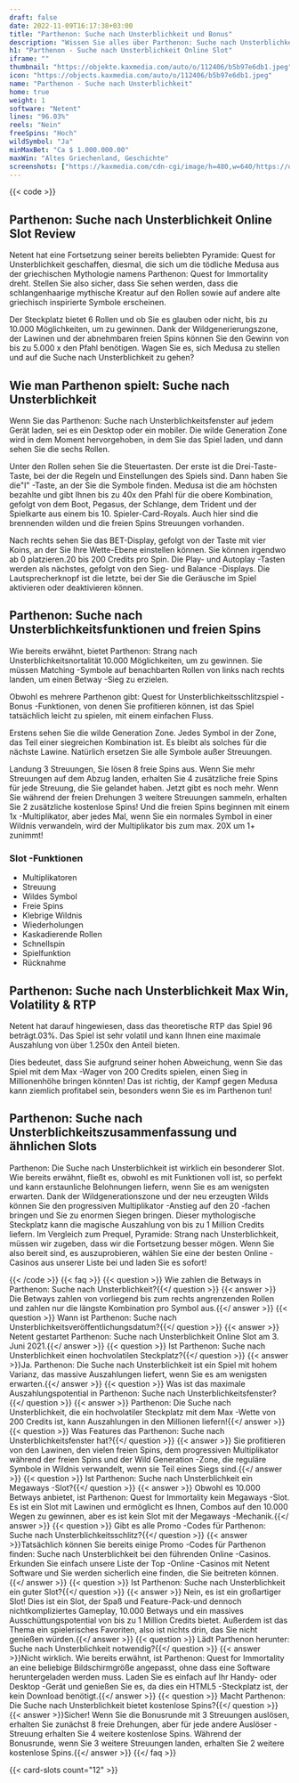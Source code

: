 ```yaml
---
draft: false
date: 2022-11-09T16:17:38+03:00
title: "Parthenon: Suche nach Unsterblichkeit und Bonus"
description: "Wissen Sie alles über Parthenon: Suche nach Unsterblichkeit Pokie von Netents RTP, Funktionen, Volatilität, Auszahlungen und kostenlose Spins und Boni in den Top -Online -Casinos!"
h1: "Parthenon - Suche nach Unsterblichkeit Online Slot"
iframe: ""
thumbnail: "https://objekte.kaxmedia.com/auto/o/112406/b5b97e6db1.jpeg"
icon: "https://objects.kaxmedia.com/auto/o/112406/b5b97e6db1.jpeg"
name: "Parthenon - Suche nach Unsterblichkeit"
home: true
weight: 1
software: "Netent"
lines: "96.03%"
reels: "Nein"
freeSpins: "Hoch"
wildSymbol: "Ja"
minMaxBet: "Ca $ 1.000.000.00"
maxWin: "Altes Griechenland, Geschichte"
screenshots: ["https://kaxmedia.com/cdn-cgi/image/h=480,w=640/https://objects.kaxmedia.com/auto/o/112402/a1e3147b02.jpeg"]
---
```


{{< code >}}<h2>Parthenon: Suche nach Unsterblichkeit Online Slot Review</h2><p>Netent hat eine Fortsetzung seiner bereits beliebten Pyramide: Quest for Unsterblichkeit geschaffen, diesmal, die sich um die tödliche Medusa aus der griechischen Mythologie namens Parthenon: Quest for Immortality dreht. Stellen Sie also sicher, dass Sie sehen werden, dass die schlangenhaarige mythische Kreatur auf den Rollen sowie auf andere alte griechisch inspirierte Symbole erscheinen.</p><p>Der Steckplatz bietet 6 Rollen und ob Sie es glauben oder nicht, bis zu 10.000 Möglichkeiten, um zu gewinnen. Dank der Wildgenerierungszone, der Lawinen und der abnehmbaren freien Spins können Sie den Gewinn von bis zu 5.000 x den Pfahl benötigen. Wagen Sie es, sich Medusa zu stellen und auf die Suche nach Unsterblichkeit zu gehen?</p><h2>Wie man Parthenon spielt: Suche nach Unsterblichkeit</h2><p>Wenn Sie das Parthenon: Suche nach Unsterblichkeitsfenster auf jedem Gerät laden, sei es ein Desktop oder ein mobiler. Die wilde Generation Zone wird in dem Moment hervorgehoben, in dem Sie das Spiel laden, und dann sehen Sie die sechs Rollen.</p><p>Unter den Rollen sehen Sie die Steuertasten. Der erste ist die Drei-Taste-Taste, bei der die Regeln und Einstellungen des Spiels sind. Dann haben Sie die"I" -Taste, an der Sie die Symbole finden. Medusa ist die am höchsten bezahlte und gibt Ihnen bis zu 40x den Pfahl für die obere Kombination, gefolgt von dem Boot, Pegasus, der Schlange, dem Trident und der Spielkarte aus einem bis 10. Spieler-Card-Royals. Auch hier sind die brennenden wilden und die freien Spins Streuungen vorhanden.</p><p>Nach rechts sehen Sie das BET-Display, gefolgt von der Taste mit vier Koins, an der Sie Ihre Wette-Ebene einstellen können. Sie können irgendwo ab 0 platzieren.20 bis 200 Credits pro Spin. Die Play- und Autoplay -Tasten werden als nächstes, gefolgt von den Sieg- und Balance -Displays. Die Lautsprecherknopf ist die letzte, bei der Sie die Geräusche im Spiel aktivieren oder deaktivieren können.</p><h2>Parthenon: Suche nach Unsterblichkeitsfunktionen und freien Spins</h2><p>Wie bereits erwähnt, bietet Parthenon: Strang nach Unsterblichkeitsnortalität 10.000 Möglichkeiten, um zu gewinnen. Sie müssen Matching -Symbole auf benachbarten Rollen von links nach rechts landen, um einen Betway -Sieg zu erzielen.</p><p>Obwohl es mehrere Parthenon gibt: Quest for Unsterblichkeitsschlitzspiel -Bonus -Funktionen, von denen Sie profitieren können, ist das Spiel tatsächlich leicht zu spielen, mit einem einfachen Fluss.</p><p>Erstens sehen Sie die wilde Generation Zone. Jedes Symbol in der Zone, das Teil einer siegreichen Kombination ist. Es bleibt als solches für die nächste Lawine. Natürlich ersetzen Sie alle Symbole außer Streuungen.</p><p>Landung 3 Streuungen, Sie lösen 8 freie Spins aus. Wenn Sie mehr Streuungen auf dem Abzug landen, erhalten Sie 4 zusätzliche freie Spins für jede Streuung, die Sie gelandet haben. Jetzt gibt es noch mehr. Wenn Sie während der freien Drehungen 3 weitere Streuungen sammeln, erhalten Sie 2 zusätzliche kostenlose Spins! Und die freien Spins beginnen mit einem 1x -Multiplikator, aber jedes Mal, wenn Sie ein normales Symbol in einer Wildnis verwandeln, wird der Multiplikator bis zum max. 20X um 1+ zunimmt!</p><h3>
Slot -Funktionen</h3><ul>
<li></span>
Multiplikatoren</li>
<li></span>
Streuung</li>
<li></span>
Wildes Symbol</li>
<li></span>
Freie Spins</li>
<li></span>
Klebrige Wildnis</li>
<li></span>
Wiederholungen</li>
<li></span>
Kaskadierende Rollen</li>
<li></span>
Schnellspin</li>
<li></span>
Spielfunktion</li>
<li></span>
Rücknahme</li></ul><h2>Parthenon: Suche nach Unsterblichkeit Max Win, Volatility & RTP</h2><p>Netent hat darauf hingewiesen, dass das theoretische RTP das Spiel 96 beträgt.03%. Das Spiel ist sehr volatil und kann Ihnen eine maximale Auszahlung von über 1.250x den Anteil bieten.</p><p>Dies bedeutet, dass Sie aufgrund seiner hohen Abweichung, wenn Sie das Spiel mit dem Max -Wager von 200 Credits spielen, einen Sieg in Millionenhöhe bringen könnten! Das ist richtig, der Kampf gegen Medusa kann ziemlich profitabel sein, besonders wenn Sie es im Parthenon tun!</p><h2>Parthenon: Suche nach Unsterblichkeitszusammenfassung und ähnlichen Slots</h2><p>Parthenon: Die Suche nach Unsterblichkeit ist wirklich ein besonderer Slot. Wie bereits erwähnt, fließt es, obwohl es mit Funktionen voll ist, so perfekt und kann erstaunliche Belohnungen liefern, wenn Sie es am wenigsten erwarten. Dank der Wildgenerationszone und der neu erzeugten Wilds können Sie den progressiven Multiplikator -Anstieg auf den 20 -fachen bringen und Sie zu enormen Siegen bringen. Dieser mythologische Steckplatz kann die magische Auszahlung von bis zu 1 Million Credits liefern. Im Vergleich zum Prequel, Pyramide: Strang nach Unsterblichkeit, müssen wir zugeben, dass wir die Fortsetzung besser mögen. Wenn Sie also bereit sind, es auszuprobieren, wählen Sie eine der besten Online -Casinos aus unserer Liste bei und laden Sie es sofort!</p>

{{< /code >}}
{{< faq >}}
{{< question >}} Wie zahlen die Betways in Parthenon: Suche nach Unsterblichkeit?{{</ question >}}
{{< answer >}} Die Betways zahlen von vorliegend bis zum rechts angrenzenden Rollen und zahlen nur die längste Kombination pro Symbol aus.{{</ answer >}}
{{< question >}} Wann ist Parthenon: Suche nach Unsterblichkeitsveröffentlichungsdatum?{{</ question >}}
{{< answer >}} Netent gestartet Parthenon: Suche nach Unsterblichkeit Online Slot am 3. Juni 2021.{{</ answer >}}
{{< question >}} Ist Parthenon: Suche nach Unsterblichkeit einen hochvolatilen Steckplatz?{{</ question >}}
{{< answer >}}Ja. Parthenon: Die Suche nach Unsterblichkeit ist ein Spiel mit hohem Varianz, das massive Auszahlungen liefert, wenn Sie es am wenigsten erwarten.{{</ answer >}}
{{< question >}} Was ist das maximale Auszahlungspotential in Parthenon: Suche nach Unsterblichkeitsfenster?{{</ question >}}
{{< answer >}} Parthenon: Die Suche nach Unsterblichkeit, die ein hochvolatiler Steckplatz mit dem Max -Wette von 200 Credits ist, kann Auszahlungen in den Millionen liefern!{{</ answer >}}
{{< question >}} Was Features das Parthenon: Suche nach Unsterblichkeitsfenster hat?{{</ question >}}
{{< answer >}} Sie profitieren von den Lawinen, den vielen freien Spins, dem progressiven Multiplikator während der freien Spins und der Wild Generation -Zone, die reguläre Symbole in Wildnis verwandelt, wenn sie Teil eines Siegs sind.{{</ answer >}}
{{< question >}} Ist Parthenon: Suche nach Unsterblichkeit ein Megaways -Slot?{{</ question >}}
{{< answer >}} Obwohl es 10.000 Betways anbietet, ist Parthenon: Quest for Immortality kein Megaways -Slot. Es ist ein Slot mit Lawinen und ermöglicht es Ihnen, Combos auf den 10.000 Wegen zu gewinnen, aber es ist kein Slot mit der Megaways -Mechanik.{{</ answer >}}
{{< question >}} Gibt es alle Promo -Codes für Parthenon: Suche nach Unsterblichkeitsschlitz?{{</ question >}}
{{< answer >}}Tatsächlich können Sie bereits einige Promo -Codes für Parthenon finden: Suche nach Unsterblichkeit bei den führenden Online -Casinos. Erkunden Sie einfach unsere Liste der Top -Online -Casinos mit Netent Software und Sie werden sicherlich eine finden, die Sie beitreten können.{{</ answer >}}
{{< question >}} Ist Parthenon: Suche nach Unsterblichkeit ein guter Slot?{{</ question >}}
{{< answer >}} Nein, es ist ein großartiger Slot! Dies ist ein Slot, der Spaß und Feature-Pack-und dennoch nichtkompliziertes Gameplay, 10.000 Betways und ein massives Ausschüttungspotential von bis zu 1 Million Credits bietet. Außerdem ist das Thema ein spielerisches Favoriten, also ist nichts drin, das Sie nicht genießen würden.{{</ answer >}}
{{< question >}} Lädt Parthenon herunter: Suche nach Unsterblichkeit notwendig?{{</ question >}}
{{< answer >}}Nicht wirklich. Wie bereits erwähnt, ist Parthenon: Quest for Immortality an eine beliebige Bildschirmgröße angepasst, ohne dass eine Software heruntergeladen werden muss. Laden Sie es einfach auf Ihr Handy- oder Desktop -Gerät und genießen Sie es, da dies ein HTML5 -Steckplatz ist, der kein Download benötigt.{{</ answer >}}
{{< question >}} Macht Parthenon: Die Suche nach Unsterblichkeit bietet kostenlose Spins?{{</ question >}}
{{< answer >}}Sicher! Wenn Sie die Bonusrunde mit 3 Streuungen auslösen, erhalten Sie zunächst 8 freie Drehungen, aber für jede andere Auslöser -Streuung erhalten Sie 4 weitere kostenlose Spins. Während der Bonusrunde, wenn Sie 3 weitere Streuungen landen, erhalten Sie 2 weitere kostenlose Spins.{{</ answer >}}
{{</ faq >}}

 {{< card-slots count="12" >}}